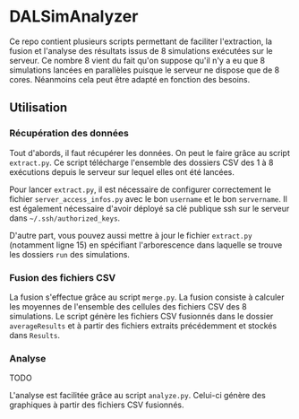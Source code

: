 # DALSimAnalyzer

Ce repo contient plusieurs scripts permettant de faciliter l'extraction, la fusion et l'analyse des résultats issus de 8 simulations exécutées sur le serveur. Ce nombre 8 vient du fait qu'on suppose qu'il n'y a eu que 8 simulations lancées en parallèles puisque le serveur ne dispose que de 8 cores. Néanmoins cela peut être adapté en fonction des besoins.

## Utilisation

### Récupération des données

Tout d'abords, il faut récupérer les données. On peut le faire grâce au script `extract.py`. Ce script télécharge l'ensemble des dossiers CSV des 1 à 8 exécutions depuis le serveur sur lequel elles ont été lancées.

Pour lancer `extract.py`, il est nécessaire de configurer correctement le fichier `server_access_infos.py` avec le bon `username` et le bon `servername`. Il est également nécessaire d'avoir déployé sa clé publique ssh sur le serveur dans `~/.ssh/authorized_keys`.

D'autre part, vous pouvez aussi mettre à jour le fichier `extract.py` (notamment ligne 15) en spécifiant l'arborescence dans laquelle se trouve les dossiers `run` des simulations.

### Fusion des fichiers CSV

La fusion s'effectue grâce au script `merge.py`. La fusion consiste à calculer les moyennes de l'ensemble des cellules des fichiers CSV des 8 simulations.
Le script génère les fichiers CSV fusionnés dans le dossier `averageResults`  et à partir des fichiers extraits précédemment et stockés dans `Results`.

### Analyse

TODO

L'analyse est facilitée grâce au script `analyze.py`. Celui-ci génère des graphiques à partir des fichiers CSV fusionnés.




